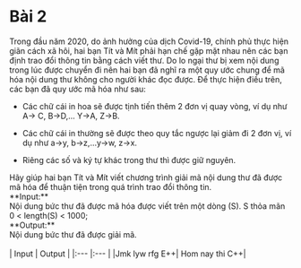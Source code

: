 # Bài 2
Trong đầu năm 2020, do ảnh hưởng của dịch Covid-19, chính phủ thực hiện giãn cách xã hôi, hai bạn Tít và Mít phải hạn chế gặp mặt nhau nên các bạn định trao đổi thông tin bằng cách viết thư. Do lo ngại thư bị xem nội dung trong lúc được chuyển đi nên hai bạn đã nghĩ ra một quy ước chung để mã hóa nội dung thư không cho người khác đọc được. Để thực hiện điều trên, các bạn đã quy ước mã hóa như sau: <br />

* Các chữ cái in hoa sẽ được tịnh tiến thêm 2 đơn vị quay vòng, ví dụ như A-> C, B->D,... Y->A, Z->B. <br />

* Các chữ cái in thường sẽ được theo quy tắc ngược lại giảm đi 2 đơn vị, ví dụ như a->y, b->z,...y->w, z->x. <br />

* Riêng các số và ký tự khác trong thư thì được giữ nguyên. <br />
<!--->
Hãy giúp hai bạn Tít và Mít viết chương trình giải mã nội dung thư đã được mã hóa để thuận tiện trong quá trình trao đổi thông tin. <br />

**Input:** <br />
Nội dung bức thư đã được mã hóa được viết trên một dòng (S).
S thỏa mãn 0 < length(S) < 1000; <br />

**Output:** <br />
Nội dung bức thư đã được giải mã. <br />
<br />
| Input   |   Output |
|:---     |:---     |
|Jmk lyw rfg E++| Hom nay thi C++|

